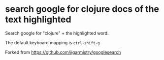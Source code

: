 # search google for clojure docs of the text highlighted

Search google for "clojure" + the highlighted word.


The default keyboard mapping is `ctrl-shift-g`


Forked from https://github.com/jigarmistry/googlesearch
